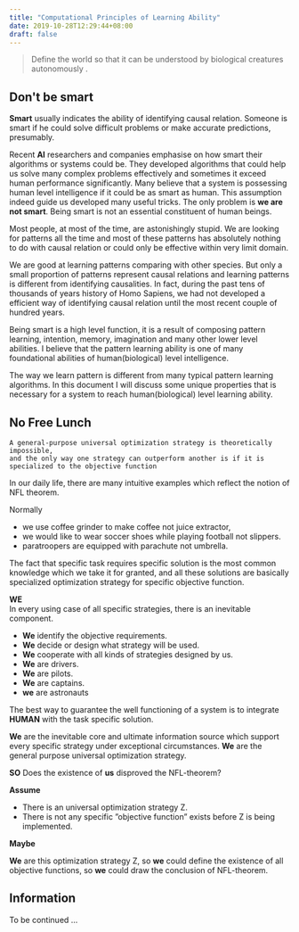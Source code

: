 ```yaml
---
title: "Computational Principles of Learning Ability"
date: 2019-10-28T12:29:44+08:00
draft: false
---
```


> Define the world so that it can be understood by biological creatures autonomously .

## Don't be smart 
 **Smart** usually indicates the ability of identifying causal relation. Someone is smart if he could solve difficult problems or make accurate predictions, presumably. 
 
Recent **AI** researchers and companies emphasise on how smart their algorithms or systems could be. They developed algorithms that could help us solve many complex problems effectively and sometimes it exceed human performance significantly. Many believe that a system is possessing human level intelligence if it could be as smart as human. This assumption indeed guide us developed many useful tricks. The only problem is **we are not smart**. Being smart is not an essential constituent of human beings. 

Most people, at most of the time, are astonishingly stupid. We are looking for patterns all the time and most of these patterns has absolutely nothing to do with causal relation or could only be effective within very limit domain. 

We are good at learning patterns comparing with other species. But only a small proportion of patterns represent causal relations and learning patterns is different from identifying causalities. In fact, during the past tens of thousands of years history of Homo Sapiens, we had not developed a efficient way of identifying causal relation until the most recent couple of hundred years.

Being smart is a high level function, it is a result of composing pattern learning, intention, memory, imagination and many other lower level abilities. I believe that the pattern learning ability is one of many foundational abilities of human(biological) level intelligence.

The way we learn pattern is different from many typical pattern learning algorithms. In this document I will discuss some unique properties that is necessary for a system to reach human(biological) level learning ability.

## No Free Lunch
```
A general-purpose universal optimization strategy is theoretically impossible,
and the only way one strategy can outperform another is if it is specialized to the objective function
```
In our daily life, there are many intuitive examples which reflect the notion of NFL theorem. 

Normally

- we use coffee grinder to make coffee not juice extractor,
- we would like to wear soccer shoes while playing football not slippers.
- paratroopers are equipped with parachute not umbrella.
  
The fact that specific task requires specific solution is the most common knowledge which we take it for granted, and all these solutions are basically specialized optimization strategy for specific objective function.

**WE**  
In every using case of all specific strategies, there is an inevitable component.

- **We** identify the objective requirements.
- **We** decide or design what strategy will be used.
- **We** cooperate with all kinds of strategies designed by us. 
- **We** are drivers.
- **We** are pilots.
- **We** are captains.
- **we** are astronauts
  
The best way to guarantee the well functioning of a system is to integrate **HUMAN** with the task specific solution. 

**We** are the inevitable core and ultimate information source which support
every specific strategy under exceptional circumstances.
**We** are the general purpose universal optimization strategy.

**SO** 
Does the existence of **us** disproved the NFL-theorem?

**Assume** 

- There is an universal optimization strategy Z. 
- There is not any specific ”objective function” exists
before Z is being implemented.

**Maybe**

**We** are this optimization strategy Z, so **we** could define the existence of all objective functions, so **we** could draw the conclusion of NFL-theorem.

## Information 
To be continued ...